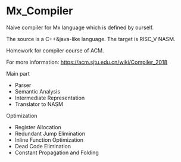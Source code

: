 # Mx_Compiler

Naive compiler for Mx language which is defined by ourself. 

The source is a C++&java-like language. The target is RISC_V NASM.

Homework for compiler course of ACM.

For more information: https://acm.sjtu.edu.cn/wiki/Compiler_2018

Main part
- Parser
- Semantic Analysis
- Intermediate Representation
- Translator to NASM

Optimization
- Register Allocation
- Redundant Jump Elimination
- Inline Function Optimization
- Dead Code Elimination
- Constant Propagation and Folding
